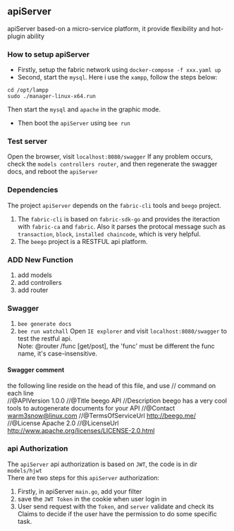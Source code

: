 ## apiServer
apiServer based-on a micro-service platform, it provide flexibility and hot-plugin ability
### How to setup apiServer
- Firstly, setup the fabric network using `docker-compose -f xxx.yaml up` 
- Second, start the `mysql`. Here i use the `xampp`, follow the steps below:
```
cd /opt/lampp
sudo ./manager-linux-x64.run
```
Then start the `mysql` and `apache` in the graphic mode. 
- Then boot the `apiServer` using `bee run` 
### Test server
Open the browser, visit `localhost:8080/swagger` 
If any problem occurs, check the `models controllers router`, and then regenerate the swagger docs, and reboot the `apiServer`

### Dependencies
The project `apiServer` depends on the `fabric-cli` tools and `beego` project. 
1. The `fabric-cli` is based on `fabric-sdk-go` and provides the iteraction with `fabric-ca` and `fabric`. Also it parses the protocal message such as `transaction`, `block`, `installed chaincode`, which is very helpful. 
2. The `beego` project is a RESTFUL api platform.

### ADD New Function
1. add models
2. add controllers
3. add router

### Swagger
1. `bee generate docs`
2. `bee run watchall`
Open `IE explorer` and visit `localhost:8080/swagger` to test the restful api.  
Note: @router /func [get/post], the 'func' must be different the func name, it's case-insensitive.

#### Swagger comment
the following line reside on the head of this file, and use // command on each line  
//@APIVersion 1.0.0 
//@Title beego  API 
//Description beego has a very cool tools to autogenerate documents for your API 
//@Contact warm3snow@linux.com 
//@TermsOfServiceUrl http://beego.me/ 
//@License Apache 2.0 
//@LicenseUrl http://www.apache.org/licenses/LICENSE-2.0.html 

### api Authorization
The `apiServer` api authorization is based on `JWT`, the code is in dir `models/hjwt`  
There are two steps for this `apiServer` authorization:  
1. Firstly, in apiServer `main.go`, add your filter
2. save the `JWT Token` in the cookie when user login in 
3. User send request with the `Token`, and `server` validate and check its Claims to decide if the user have the permission to do some specific task.  


